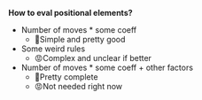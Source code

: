 **How to eval positional elements?**
* Number of moves * some coeff
    * 🙂Simple and pretty good
* Some weird rules 
    * 😡Complex and unclear if better
* Number of moves * some coeff + other factors
    * 🙂Pretty complete
    * 😡Not needed right now